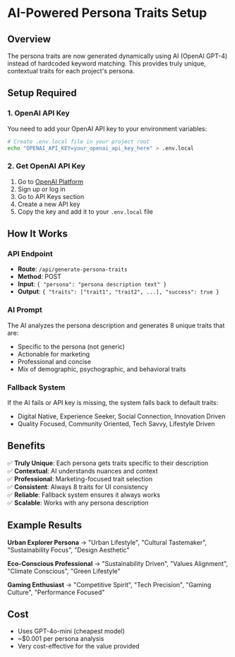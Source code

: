 # AI-Powered Persona Traits Setup

## Overview
The persona traits are now generated dynamically using AI (OpenAI GPT-4) instead of hardcoded keyword matching. This provides truly unique, contextual traits for each project's persona.

## Setup Required

### 1. OpenAI API Key
You need to add your OpenAI API key to your environment variables:

```bash
# Create .env.local file in your project root
echo "OPENAI_API_KEY=your_openai_api_key_here" > .env.local
```

### 2. Get OpenAI API Key
1. Go to [OpenAI Platform](https://platform.openai.com/)
2. Sign up or log in
3. Go to API Keys section
4. Create a new API key
5. Copy the key and add it to your `.env.local` file

## How It Works

### API Endpoint
- **Route**: `/api/generate-persona-traits`
- **Method**: POST
- **Input**: `{ "persona": "persona description text" }`
- **Output**: `{ "traits": ["trait1", "trait2", ...], "success": true }`

### AI Prompt
The AI analyzes the persona description and generates 8 unique traits that are:
- Specific to the persona (not generic)
- Actionable for marketing
- Professional and concise
- Mix of demographic, psychographic, and behavioral traits

### Fallback System
If the AI fails or API key is missing, the system falls back to default traits:
- Digital Native, Experience Seeker, Social Connection, Innovation Driven
- Quality Focused, Community Oriented, Tech Savvy, Lifestyle Driven

## Benefits

✅ **Truly Unique**: Each persona gets traits specific to their description  
✅ **Contextual**: AI understands nuances and context  
✅ **Professional**: Marketing-focused trait selection  
✅ **Consistent**: Always 8 traits for UI consistency  
✅ **Reliable**: Fallback system ensures it always works  
✅ **Scalable**: Works with any persona description  

## Example Results

**Urban Explorer Persona** → "Urban Lifestyle", "Cultural Tastemaker", "Sustainability Focus", "Design Aesthetic"

**Eco-Conscious Professional** → "Sustainability Driven", "Values Alignment", "Climate Conscious", "Green Lifestyle"

**Gaming Enthusiast** → "Competitive Spirit", "Tech Precision", "Gaming Culture", "Performance Focused"

## Cost
- Uses GPT-4o-mini (cheapest model)
- ~$0.001 per persona analysis
- Very cost-effective for the value provided
